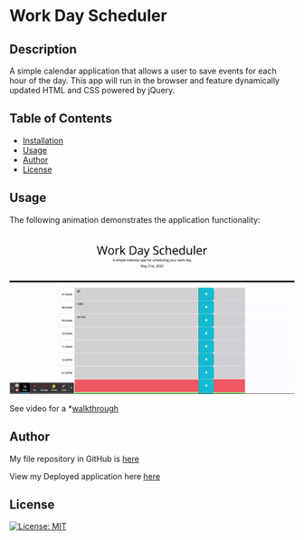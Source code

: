 # Work Day Scheduler

## Description

A simple calendar application that allows a user to save events for each hour of the day. This app will run in the browser and feature dynamically updated HTML and CSS powered by jQuery.

## Table of Contents
  * [Installation](#installation)
  * [Usage](#usage)
  * [Author](#author)
  * [License](#license)
## Usage

The following animation demonstrates the application functionality:

![usage](./Assets/screenshots/Work%20Day%20Scheduler.gif)

See video for a *[walkthrough](https://drive.google.com/file/d/1AUF46TLx8lrJR6SOOQOqcEZfWgHxJd3_/view)

## Author

My file repository in GitHub is [here](https://github.com/KaterynaTekmenzhi/work-day-scheduler)

View my Deployed application here [here](https://katerynatekmenzhi.github.io/work-day-scheduler/)

## License

[![License: MIT](https://img.shields.io/badge/License-MIT-yellow.svg)](https://opensource.org/licenses/MIT)
